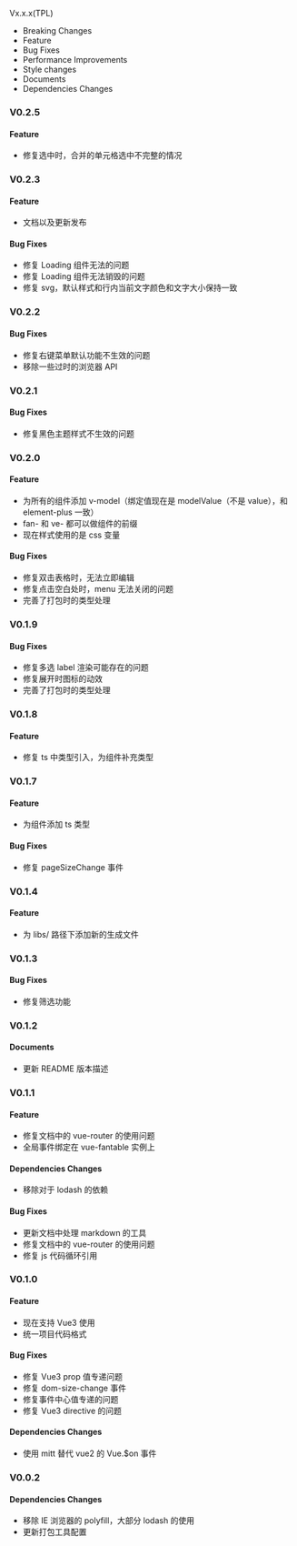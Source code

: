 Vx.x.x(TPL)

- Breaking Changes
- Feature
- Bug Fixes
- Performance Improvements
- Style changes
- Documents
- Dependencies Changes

### V0.2.5

#### Feature

- 修复选中时，合并的单元格选中不完整的情况

### V0.2.3

#### Feature

- 文档以及更新发布

#### Bug Fixes

- 修复 Loading 组件无法的问题
- 修复 Loading 组件无法销毁的问题
- 修复 svg，默认样式和行内当前文字颜色和文字大小保持一致

### V0.2.2

#### Bug Fixes

- 修复右键菜单默认功能不生效的问题
- 移除一些过时的浏览器 API

### V0.2.1

#### Bug Fixes

- 修复黑色主题样式不生效的问题

### V0.2.0

#### Feature

- 为所有的组件添加 v-model（绑定值现在是 modelValue（不是 value），和 element-plus 一致）
- fan- 和 ve- 都可以做组件的前缀
- 现在样式使用的是 css 变量

#### Bug Fixes

- 修复双击表格时，无法立即编辑
- 修复点击空白处时，menu 无法关闭的问题
- 完善了打包时的类型处理

### V0.1.9

#### Bug Fixes

- 修复多选 label 渲染可能存在的问题
- 修复展开时图标的动效
- 完善了打包时的类型处理

### V0.1.8

#### Feature

- 修复 ts 中类型引入，为组件补充类型

### V0.1.7

#### Feature

- 为组件添加 ts 类型

#### Bug Fixes

- 修复 pageSizeChange 事件

### V0.1.4

#### Feature

- 为 libs/ 路径下添加新的生成文件

### V0.1.3

#### Bug Fixes

- 修复筛选功能

### V0.1.2

#### Documents

- 更新 README 版本描述

### V0.1.1

#### Feature

- 修复文档中的 vue-router 的使用问题
- 全局事件绑定在 vue-fantable 实例上

#### Dependencies Changes

- 移除对于 lodash 的依赖

#### Bug Fixes

- 更新文档中处理 markdown 的工具
- 修复文档中的 vue-router 的使用问题
- 修复 js 代码循环引用

### V0.1.0

#### Feature

- 现在支持 Vue3 使用
- 统一项目代码格式

#### Bug Fixes

- 修复 Vue3 prop 值专递问题
- 修复 dom-size-change 事件
- 修复事件中心值专递的问题
- 修复 Vue3 directive 的问题

#### Dependencies Changes

- 使用 mitt 替代 vue2 的 Vue.$on 事件

### V0.0.2


#### Dependencies Changes

- 移除 IE 浏览器的 polyfill，大部分 lodash 的使用
- 更新打包工具配置
